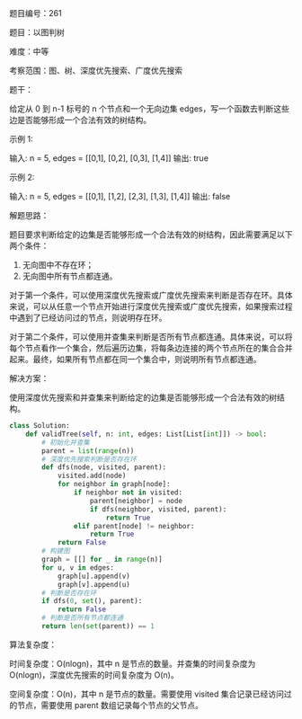 题目编号：261

题目：以图判树

难度：中等

考察范围：图、树、深度优先搜索、广度优先搜索

题干：

给定从 0 到 n-1 标号的 n 个节点和一个无向边集 edges，写一个函数去判断这些边是否能够形成一个合法有效的树结构。

示例 1:

输入: n = 5, edges = [[0,1], [0,2], [0,3], [1,4]]
输出: true

示例 2:

输入: n = 5, edges = [[0,1], [1,2], [2,3], [1,3], [1,4]]
输出: false

解题思路：

题目要求判断给定的边集是否能够形成一个合法有效的树结构，因此需要满足以下两个条件：

1. 无向图中不存在环；
2. 无向图中所有节点都连通。

对于第一个条件，可以使用深度优先搜索或广度优先搜索来判断是否存在环。具体来说，可以从任意一个节点开始进行深度优先搜索或广度优先搜索，如果搜索过程中遇到了已经访问过的节点，则说明存在环。

对于第二个条件，可以使用并查集来判断是否所有节点都连通。具体来说，可以将每个节点看作一个集合，然后遍历边集，将每条边连接的两个节点所在的集合合并起来。最终，如果所有节点都在同一个集合中，则说明所有节点都连通。

解决方案：

使用深度优先搜索和并查集来判断给定的边集是否能够形成一个合法有效的树结构。

```python
class Solution:
    def validTree(self, n: int, edges: List[List[int]]) -> bool:
        # 初始化并查集
        parent = list(range(n))
        # 深度优先搜索判断是否存在环
        def dfs(node, visited, parent):
            visited.add(node)
            for neighbor in graph[node]:
                if neighbor not in visited:
                    parent[neighbor] = node
                    if dfs(neighbor, visited, parent):
                        return True
                elif parent[node] != neighbor:
                    return True
            return False
        # 构建图
        graph = [[] for _ in range(n)]
        for u, v in edges:
            graph[u].append(v)
            graph[v].append(u)
        # 判断是否存在环
        if dfs(0, set(), parent):
            return False
        # 判断是否所有节点都连通
        return len(set(parent)) == 1
```

算法复杂度：

时间复杂度：O(nlogn)，其中 n 是节点的数量。并查集的时间复杂度为 O(nlogn)，深度优先搜索的时间复杂度为 O(n)。

空间复杂度：O(n)，其中 n 是节点的数量。需要使用 visited 集合记录已经访问过的节点，需要使用 parent 数组记录每个节点的父节点。